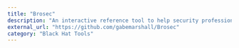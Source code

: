 ```yaml
---
title: "Brosec"
description: "An interactive reference tool to help security professionals utilize useful payloads and commands."
external_url: "https://github.com/gabemarshall/Brosec"
category: "Black Hat Tools"
---
```

